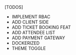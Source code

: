 [TODOS]
 
- IMPLEMENT RBAC 
- ADD CLIENT SIDE
-   ADD TICKET BOOKING FEAT
- ADD ATTENDEE LIST
- ADD PAYMENT GATEWAY
- DOCKERIZED 
- THEME TOGGLE